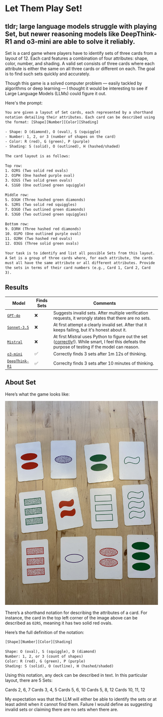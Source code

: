 # Let Them Play Set!

## tldr; large language models struggle with playing Set, but newer reasoning models like DeepThink-R1 and o3-mini are able to solve it reliably.

Set is a card game where players have to identify sets of three cards from a layout of 12. Each card features a combination of four attributes: shape, color, number, and shading. A valid set consists of three cards where each attribute is either the same on all three cards or different on each. The goal is to find such sets quickly and accurately.

Though this game is a solved computer problem — easily tackled by algorithms or deep learning — I thought it would be interesting to see if Large Language Models (LLMs) could figure it out.

Here's the prompt:

```
You are given a layout of Set cards, each represented by a shorthand notation detailing their attributes. Each card can be described using the format: [Shape][Number][Color][Shading]

- Shape: D (diamond), O (oval), S (squiggle)
- Number: 1, 2, or 3 (number of shapes on the card)
- Color: R (red), G (green), P (purple)
- Shading: S (solid), O (outlined), H (hashed/shaded)

The card layout is as follows:

Top row:
1. O2RS (Two solid red ovals)
2. O1PH (One hashed purple oval)
3. O2GS (Two solid green ovals)
4. S1GO (One outlined green squiggle)

Middle row:
5. D3GH (Three hashed green diamonds)
6. S2RS (Two solid red squiggles)
7. D3GO (Two outlined green diamonds)
8. S3GO (Two outlined green squiggles)

Bottom row:
9. D3RH (Three hashed red diamonds)
10. O1PO (One outlined purple oval)
11. O2RH (Two hashed red ovals)
12. O3GS (Three solid green ovals)

Your task is to identify and list all possible Sets from this layout. A Set is a group of three cards where, for each attribute, the cards must all have the same attribute or all different attributes. Provide the sets in terms of their card numbers (e.g., Card 1, Card 2, Card 3).
```

## Results

| Model                                          | Finds Sets | Comments                                                                                                                                                                        |
| ---------------------------------------------- | ---------- | ------------------------------------------------------------------------------------------------------------------------------------------------------------------------------- |
| [`GPT-4o`](./gpt-4o/answer.md)                 | ❌         | Suggests invalid sets. After multiple verification requests, it wrongly states that there are no sets.                                                                          |
| [`Sonnet-3.5`](./claude-sonnet-3.5//answer.md) | ❌         | At first attempt a clearly invalid set. After that it keeps failing, but it's honest about it.                                                                                  |
| [`Mistral`](./mistral/answer.md)               | ❌         | At first Mistral uses Python to figure out the set ([correctly](./mistral/answer-python.md)!). While smart, I feel this defeats the purpose of testing if the model can reason. |
| [`o3-mini`](./o3-mini/answer.md)               | ✅         | Correctly finds 3 sets after 1m 12s of thinking.                                                                                                                                |
| [`DeepThink-R1`](./deepthink-r1/answer.md)     | ✅         | Correclty finds 3 sets after 10 minutes of thinking.                                                                                                                            |

## About Set

Here’s what the game looks like:

![Example deck](./example-deck.jpeg)

There’s a shorthand notation for describing the attributes of a card. For instance, the card in the top left corner of the image above can be described as `O2RS`, meaning it has two solid red ovals.

Here’s the full definition of the notation:

```
[Shape][Number][Color][Shading]

Shape: O (oval), S (squiggle), D (diamond)
Number: 1, 2, or 3 (count of shapes)
Color: R (red), G (green), P (purple)
Shading: S (solid), O (outline), H (hashed/shaded)
```

Using this notation, any deck can be described in text. In this particular layout, there are 5 Sets:

Cards 2, 6, 7
Cards 3, 4, 5
Cards 5, 6, 10
Cards 5, 8, 12
Cards 10, 11, 12

My expectation was that the LLM will either be able to identify the sets or at least admit when it cannot find them. Failure I would define as suggesting invalid sets or claiming there are no sets when there are.
